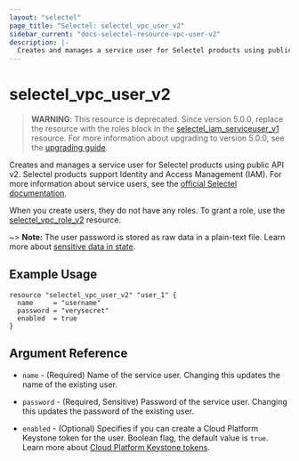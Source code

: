 ```yaml
---
layout: "selectel"
page_title: "Selectel: selectel_vpc_user_v2"
sidebar_current: "docs-selectel-resource-vpc-user-v2"
description: |-
  Creates and manages a service user for Selectel products using public API v2.
---
```


# selectel\_vpc\_user_v2

> **WARNING**: This resource is deprecated. Since version 5.0.0, replace the resource with the roles block in the [selectel_iam_serviceuser_v1](https://registry.terraform.io/providers/selectel/selectel/latest/docs/resources/iam_serviceuser_v1) resource. For more information about upgrading to version 5.0.0, see the [upgrading guide](https://registry.terraform.io/providers/selectel/selectel/latest/docs/guides/upgrading_to_version_5).

Creates and manages a service user for Selectel products using public API v2. Selectel products support Identity and Access Management (IAM). For more information about service users, see the [official Selectel documentation](https://docs.selectel.ru/control-panel-actions/users-and-roles/user-types-and-roles/).

When you create users, they do not have any roles. To grant a role, use the [selectel_vpc_role_v2](https://registry.terraform.io/providers/selectel/selectel/latest/docs/resources/vpc_role_v2) resource.

~> **Note:** The user password is stored as raw data in a plain-text file. Learn more about [sensitive data in
state](https://developer.hashicorp.com/terraform/language/state/sensitive-data).

## Example Usage

```hcl
resource "selectel_vpc_user_v2" "user_1" {
  name     = "username"
  password = "verysecret"
  enabled  = true
}
```

## Argument Reference

* `name` - (Required) Name of the service user. Changing this updates the name of the existing user.

* `password` - (Required, Sensitive) Password of the service user. Changing this updates the password of the existing user.

* `enabled` - (Optional) Specifies if you can create a Cloud Platform Keystone token for the user. Boolean flag, the default value is `true`. Learn more about [Cloud Platform Keystone tokens](https://developers.selectel.ru/docs/control-panel/authorization/).
